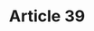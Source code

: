 ---
title: "Article 39"
draft: false
exceptions:
- info53k
memberstates:
- ES
score: 3
compensation:
- 
remarks: |
 


link: "https://www.boe.es/buscar/act.php?id=BOE-A-1996-8930&p=20141105&tn=1"
---